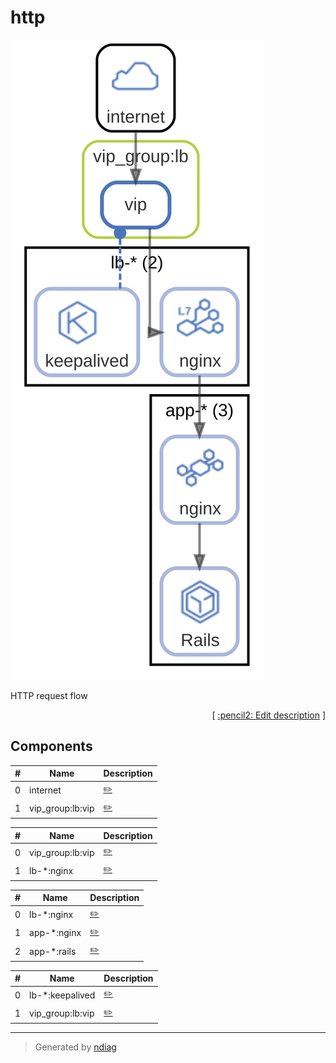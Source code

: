 # http

![diagram](label-http.svg)

HTTP request flow


<p align="right">
  [ <a href="../input/ndiag.descriptions/_label-http.md">:pencil2: Edit description</a> ]
<p>

## Components
| # | Name | Description |
| --- | --- | --- |
| 0 | internet |  <a href="../input/ndiag.descriptions/_component-internet.md">:pencil2:</a> |
| 1 | vip_group:lb:vip |  <a href="../input/ndiag.descriptions/_component-vip_group_lb_vip.md">:pencil2:</a> |

| # | Name | Description |
| --- | --- | --- |
| 0 | vip_group:lb:vip |  <a href="../input/ndiag.descriptions/_component-vip_group_lb_vip.md">:pencil2:</a> |
| 1 | lb-*:nginx |  <a href="../input/ndiag.descriptions/_component-lb-__nginx.md">:pencil2:</a> |

| # | Name | Description |
| --- | --- | --- |
| 0 | lb-*:nginx |  <a href="../input/ndiag.descriptions/_component-lb-__nginx.md">:pencil2:</a> |
| 1 | app-*:nginx |  <a href="../input/ndiag.descriptions/_component-app-__nginx.md">:pencil2:</a> |
| 2 | app-*:rails |  <a href="../input/ndiag.descriptions/_component-app-__rails.md">:pencil2:</a> |

| # | Name | Description |
| --- | --- | --- |
| 0 | lb-*:keepalived |  <a href="../input/ndiag.descriptions/_component-lb-__keepalived.md">:pencil2:</a> |
| 1 | vip_group:lb:vip |  <a href="../input/ndiag.descriptions/_component-vip_group_lb_vip.md">:pencil2:</a> |


---

> Generated by [ndiag](https://github.com/k1LoW/ndiag)
